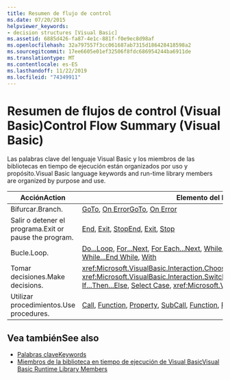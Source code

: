 ```yaml
---
title: Resumen de flujo de control
ms.date: 07/20/2015
helpviewer_keywords:
- decision structures [Visual Basic]
ms.assetid: 6885d426-fa87-4e1c-881f-f0e9ec8d98af
ms.openlocfilehash: 32a797557f3cc061687ab7315d186428418598a2
ms.sourcegitcommit: 17ee6605e01ef32506f8fdc686954244ba6911de
ms.translationtype: MT
ms.contentlocale: es-ES
ms.lasthandoff: 11/22/2019
ms.locfileid: "74349911"
---
```

# <a name="control-flow-summary-visual-basic"></a><span data-ttu-id="41f86-102">Resumen de flujos de control (Visual Basic)</span><span class="sxs-lookup"><span data-stu-id="41f86-102">Control Flow Summary (Visual Basic)</span></span>
<span data-ttu-id="41f86-103">Las palabras clave del lenguaje Visual Basic y los miembros de las bibliotecas en tiempo de ejecución están organizados por uso y propósito.</span><span class="sxs-lookup"><span data-stu-id="41f86-103">Visual Basic language keywords and run-time library members are organized by purpose and use.</span></span>  
  
|<span data-ttu-id="41f86-104">Acción</span><span class="sxs-lookup"><span data-stu-id="41f86-104">Action</span></span>|<span data-ttu-id="41f86-105">Elemento del lenguaje</span><span class="sxs-lookup"><span data-stu-id="41f86-105">Language element</span></span>|  
|------------|----------------------|  
|<span data-ttu-id="41f86-106">Bifurcar.</span><span class="sxs-lookup"><span data-stu-id="41f86-106">Branch.</span></span>|<span data-ttu-id="41f86-107">[GoTo](../../../visual-basic/language-reference/statements/goto-statement.md), [On Error](../../../visual-basic/language-reference/statements/on-error-statement.md)</span><span class="sxs-lookup"><span data-stu-id="41f86-107">[GoTo](../../../visual-basic/language-reference/statements/goto-statement.md), [On Error](../../../visual-basic/language-reference/statements/on-error-statement.md)</span></span>|  
|<span data-ttu-id="41f86-108">Salir o detener el programa.</span><span class="sxs-lookup"><span data-stu-id="41f86-108">Exit or pause the program.</span></span>|<span data-ttu-id="41f86-109">[End](../../../visual-basic/language-reference/statements/end-statement.md), [Exit](../../../visual-basic/language-reference/statements/exit-statement.md), [Stop](../../../visual-basic/language-reference/statements/stop-statement.md)</span><span class="sxs-lookup"><span data-stu-id="41f86-109">[End](../../../visual-basic/language-reference/statements/end-statement.md), [Exit](../../../visual-basic/language-reference/statements/exit-statement.md), [Stop](../../../visual-basic/language-reference/statements/stop-statement.md)</span></span>|  
|<span data-ttu-id="41f86-110">Bucle.</span><span class="sxs-lookup"><span data-stu-id="41f86-110">Loop.</span></span>|<span data-ttu-id="41f86-111">[Do...Loop](../../../visual-basic/language-reference/statements/do-loop-statement.md), [For...Next](../../../visual-basic/language-reference/statements/for-next-statement.md), [For Each...Next](../../../visual-basic/language-reference/statements/for-each-next-statement.md), [While...End While](../../../visual-basic/language-reference/statements/while-end-while-statement.md), [With](../../../visual-basic/language-reference/statements/with-end-with-statement.md)</span><span class="sxs-lookup"><span data-stu-id="41f86-111">[Do...Loop](../../../visual-basic/language-reference/statements/do-loop-statement.md), [For...Next](../../../visual-basic/language-reference/statements/for-next-statement.md), [For Each...Next](../../../visual-basic/language-reference/statements/for-each-next-statement.md), [While...End While](../../../visual-basic/language-reference/statements/while-end-while-statement.md), [With](../../../visual-basic/language-reference/statements/with-end-with-statement.md)</span></span>|  
|<span data-ttu-id="41f86-112">Tomar decisiones.</span><span class="sxs-lookup"><span data-stu-id="41f86-112">Make decisions.</span></span>|<span data-ttu-id="41f86-113"><xref:Microsoft.VisualBasic.Interaction.Choose%2A>, [If...Then...Else](../../../visual-basic/language-reference/statements/if-then-else-statement.md), [Select Case](../../../visual-basic/language-reference/statements/select-case-statement.md), <xref:Microsoft.VisualBasic.Interaction.Switch%2A></span><span class="sxs-lookup"><span data-stu-id="41f86-113"><xref:Microsoft.VisualBasic.Interaction.Choose%2A>, [If...Then...Else](../../../visual-basic/language-reference/statements/if-then-else-statement.md), [Select Case](../../../visual-basic/language-reference/statements/select-case-statement.md), <xref:Microsoft.VisualBasic.Interaction.Switch%2A></span></span>|  
|<span data-ttu-id="41f86-114">Utilizar procedimientos.</span><span class="sxs-lookup"><span data-stu-id="41f86-114">Use procedures.</span></span>|<span data-ttu-id="41f86-115">[Call](../../../visual-basic/language-reference/statements/call-statement.md), [Function](../../../visual-basic/language-reference/statements/function-statement.md), [Property](../../../visual-basic/language-reference/statements/property-statement.md), [Sub](../../../visual-basic/language-reference/statements/sub-statement.md)</span><span class="sxs-lookup"><span data-stu-id="41f86-115">[Call](../../../visual-basic/language-reference/statements/call-statement.md), [Function](../../../visual-basic/language-reference/statements/function-statement.md), [Property](../../../visual-basic/language-reference/statements/property-statement.md), [Sub](../../../visual-basic/language-reference/statements/sub-statement.md)</span></span>|  
  
## <a name="see-also"></a><span data-ttu-id="41f86-116">Vea también</span><span class="sxs-lookup"><span data-stu-id="41f86-116">See also</span></span>

- [<span data-ttu-id="41f86-117">Palabras clave</span><span class="sxs-lookup"><span data-stu-id="41f86-117">Keywords</span></span>](../../../visual-basic/language-reference/keywords/index.md)
- [<span data-ttu-id="41f86-118">Miembros de la biblioteca en tiempo de ejecución de Visual Basic</span><span class="sxs-lookup"><span data-stu-id="41f86-118">Visual Basic Runtime Library Members</span></span>](../../../visual-basic/language-reference/runtime-library-members.md)

